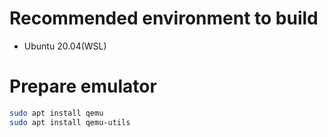 # Recommended environment to build
* Ubuntu 20.04(WSL)

# Prepare emulator

```sh
sudo apt install qemu
sudo apt install qemu-utils
```